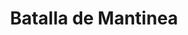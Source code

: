﻿---
title: "Batalla de Mantinea"
permalink: periodes_69.html
layout: periode
dataInici: -418
sidebar: periodes
pares:
  - 37:
    title: "Guerra del Peloponeso"
    dataInici: "(-431)"
    dataFi: "(-413)"

fills:
jocsPrincipals:
jocsEscenaris:
jocsEpoca:
  - title: "Lost Battles"
    bggId: 83325
    escenari: "1st Mantinea"

jocsEpocaEscenaris:
---
